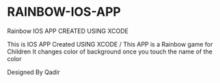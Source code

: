 # RAINBOW-IOS-APP
Rainbow IOS APP CREATED USING XCODE 


This is IOS APP Created USING XCODE /
This APP is a Rainbow game for Children 
It changes color of background once you touch the name of the color 

Designed By Qadir 
